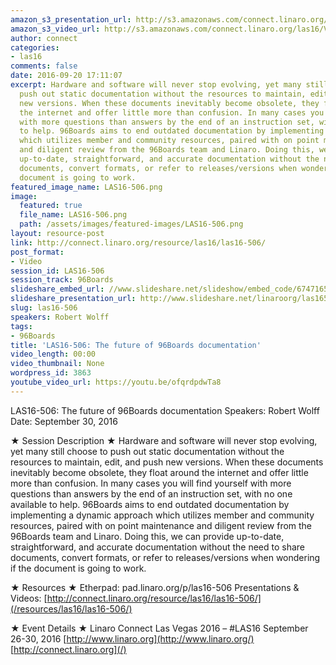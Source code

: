 ```yaml
---
amazon_s3_presentation_url: http://s3.amazonaws.com/connect.linaro.org/las16/Presentations/Friday/LAS16-506%20-%20The%20future%20of%2096Boards%20documentation.pdf
amazon_s3_video_url: http://s3.amazonaws.com/connect.linaro.org/las16/Videos/Friday/LAS16-506%20The%20future%20of%2096Boards%20documentation.mp4
author: connect
categories:
- las16
comments: false
date: 2016-09-20 17:11:07
excerpt: Hardware and software will never stop evolving, yet many still choose to
  push out static documentation without the resources to maintain, edit, and push
  new versions. When these documents inevitably become obsolete, they float around
  the internet and offer little more than confusion. In many cases you will find yourself
  with more questions than answers by the end of an instruction set, with no one available
  to help. 96Boards aims to end outdated documentation by implementing a dynamic approach
  which utilizes member and community resources, paired with on point maintenance
  and diligent review from the 96Boards team and Linaro. Doing this, we can provide
  up-to-date, straightforward, and accurate documentation without the need to share
  documents, convert formats, or refer to releases/versions when wondering if the
  document is going to work.
featured_image_name: LAS16-506.png
image:
  featured: true
  file_name: LAS16-506.png
  path: /assets/images/featured-images/LAS16-506.png
layout: resource-post
link: http://connect.linaro.org/resource/las16/las16-506/
post_format:
- Video
session_id: LAS16-506
session_track: 96Boards
slideshare_embed_url: //www.slideshare.net/slideshow/embed_code/67471653
slideshare_presentation_url: http://www.slideshare.net/linaroorg/las16506-the-future-of-96boards-documentation
slug: las16-506
speakers: Robert Wolff
tags:
- 96Boards
title: 'LAS16-506: The future of 96Boards documentation'
video_length: 00:00
video_thumbnail: None
wordpress_id: 3863
youtube_video_url: https://youtu.be/ofqrdpdwTa8
---
```


LAS16-506: The future of 96Boards documentation
Speakers: Robert Wolff
Date: September 30, 2016

★ Session Description ★
Hardware and software will never stop evolving, yet many still choose to push out static documentation without the resources to maintain, edit, and push new versions. When these documents inevitably become obsolete, they float around the internet and offer little more than confusion. In many cases you will find yourself with more questions than answers by the end of an instruction set, with no one available to help. 96Boards aims to end outdated documentation by implementing a dynamic approach which utilizes member and community resources, paired with on point maintenance and diligent review from the 96Boards team and Linaro. Doing this, we can provide up-to-date, straightforward, and accurate documentation without the need to share documents, convert formats, or refer to releases/versions when wondering if the document is going to work.

★ Resources ★
Etherpad: pad.linaro.org/p/las16-506
Presentations & Videos: [http://connect.linaro.org/resource/las16/las16-506/](/resources/las16/las16-506/)

★ Event Details ★
Linaro Connect Las Vegas 2016 – #LAS16
September 26-30, 2016
[http://www.linaro.org](http://www.linaro.org/)
[http://connect.linaro.org](/)